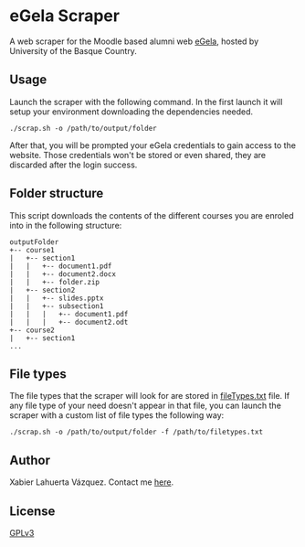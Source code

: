 # eGela Scraper

A web scraper for the Moodle based alumni web [eGela](https://egela.ehu.eus), hosted by University of the Basque Country.

## Usage

Launch the scraper with the following command. In the first launch it will setup your environment downloading the dependencies needed.

```
./scrap.sh -o /path/to/output/folder
```

After that, you will be prompted your eGela credentials to gain access to the website. Those credentials won't be stored or even shared, they are discarded after the login success.

## Folder structure

This script downloads the contents of the different courses you are enroled into in the following structure:

```
outputFolder
+-- course1
|   +-- section1
|   |   +-- document1.pdf
|   |   +-- document2.docx
|   |   +-- folder.zip
|   +-- section2
|   |   +-- slides.pptx
|   |   +-- subsection1
|   |   |   +-- document1.pdf
|   |   |   +-- document2.odt
+-- course2
|   +-- section1
...
```

## File types

The file types that the scraper will look for are stored in [fileTypes.txt](res/fileTypes.txt) file. If any file type of your need doesn't appear in that file, you can launch the scraper with a custom list of file types the following way:

```
./scrap.sh -o /path/to/output/folder -f /path/to/filetypes.txt
```

## Author

Xabier Lahuerta Vázquez. Contact me [here](mailto:xabier.lahuerta@gmail.com).

## License

[GPLv3](LICENSE)

